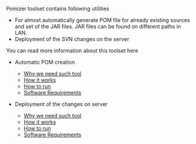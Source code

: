 Pomizer toolset contains following utilities

  * For almost automatically generate POM file for already existing sources and set of the JAR files. JAR files can be found on different paths in LAN.
  * Deployment of the SVN changes on the server

You can read more information about this toolset here

  * Automatic POM creation
    * [Why we need such tool](Pom_Why_we_need_such_tool.md)
    * [How it works](Pom_How_it_works.md)
    * [How to run](Pom_How_To_Run_Instructions.md)
    * [Software Requirements](Pom_Software_Requirements.md)

  * Deployment of the changes on server
    * [Why we need such tool](Deployer_Why_we_need_such_tool.md)
    * [How it works](Deployer_How_it_works.md)
    * [How to run](Deployer_How_To_Run_Instructions.md)
    * [Software Requirements](Deployer_Software_Requirements.md)